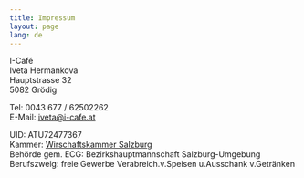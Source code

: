 ```yaml
---
title: Impressum
layout: page
lang: de
---
```


I-Café  
Iveta Hermankova  
Hauptstrasse 32  
5082 Grödig
 
Tel: 0043 677 / 62502262  
E-Mail: <a href="mailto:iveta@i-cafe.at">iveta@i-cafe.at</a>   

UID: ATU72477367  
Kammer: [Wirschaftskammer Salzburg](https://firmen.wko.at/Web/DetailsKontakt.aspx?FirmaID=868e08ee-1ebe-409b-a8e2-d5f2ee186aa8)  
Behörde gem. ECG: Bezirkshauptmannschaft Salzburg-Umgebung  
Berufszweig: freie Gewerbe Verabreich.v.Speisen u.Ausschank v.Getränken

